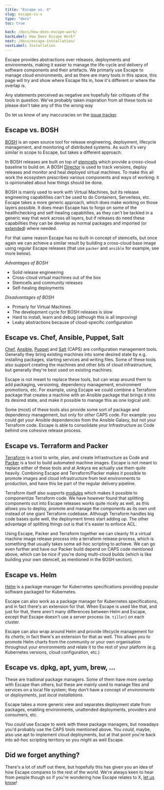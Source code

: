 ```yaml
---
title: "Escape vs. X"
slug: escape-vs-x
type: "docs"
toc: true

back: /docs/how-does-escape-work/
backLabel: How Does Escape Work?
next: /docs/escape-installation/
nextLabel: Installation
---
```


Escape provides abstractions over releases, deployments and environments,
making it easier to manage the life-cycle and delivery of software components
and their artefacts.  We primarly use Escape to manage cloud environments, and
as there are many tools in this space, this page will try and show where Escape 
fits in, how it's different or where the overlap is.

Any statements perceived as negative are hopefully fair critiques of the tools
in question. We've probably taken inspiration from all these tools so please
don't take any of this the wrong way <i class='fa fa-heart'></i> 

Do let us know of any inaccuracies on the [issue
tracker](https://github.com/Ankyra/escape-docs/issues).

## Escape vs. BOSH

[BOSH](http://bosh.io) is an open source tool for release engineering,
deployment, lifecycle management, and monitoring of distributed systems.
As such it's very similar in scope to Escape, but takes a different approach. 

In BOSH releases are built on top of
[stemcells](http://bosh.cloudfoundry.org/stemcells/) which provide a
cross-cloud baseline to build on.  A BOSH
[Director](https://bosh.io/docs/bosh-components.html#director) is used to track
versions, deploy releases and monitor and heal deployed virtual machines. To
make this all work the ecosystem prescribes various components and ways of
working; it is opinionated about how things should be done. 

BOSH is mainly used to work with Virtual Machines, but its release engineering
capabitilies can't be used to do Containers, Serverless, etc.  Escape takes a
more generic approach, which does make working on those layers possible. It
does mean Escape has to forgo on some of the healthchecking and self-healing
capabitilies, as they can't be tackled in a generic way that work across all
layers, but if releases do need these capabilities they can be develop as
normal packages and imported (or [extended](/docs/reference/extensions/)) where needed. 

For that same reason Escape has no built-in concept of stemcells, but once
again we can achieve a similar result by building a cross-cloud base image
using regular Escape releases (that use `packer` and `ansible` for example, see
more below).

*Advantages of BOSH*

* Solid release engineering
* Cross-cloud virtual machines out of the box
* Stemcells and community releases
* Self-healing deployments

*Disadvantages of BOSH*

* Primarly for Virtual Machines
* The development cycle for BOSH releases is slow
* Hard to install, learn and debug (although this is all improving)
* Leaky abstractions because of cloud-specific configuration


## Escape vs. Chef, Ansible, Puppet, Salt

[Chef](https://www.chef.io/chef/), [Ansible](https://www.ansible.com/),
[Puppet](https://puppet.com/) and [Salt](https://saltstack.com/) (CAPS) are
configuration management tools. Generally they bring existing machines into
some desired state by e.g. installing packages, starting services and writing
files. Some of these tools also support creating the machines and other bits of
cloud infrastructure, but generally they're best used on existing machines.

Escape is not meant to replace these tools, but can wrap around them to add
packaging, versioning, dependency management, environment promotions, etc.  For
example, using Escape we could combine a Terraform package that creates a
machine with an Ansible package that brings it into its desired state, and make
it possible to manage this as one logical unit.

Some (most) of these tools also provide some sort of package and dependency
management, but only for _other_ CAPS code. For example: you could get your
Ansible dependencies from the Ansible Galaxy, but not your Terraform code.
Escape is able to consolidate your Infrastructure as Code behind one cohesive
release process.

## Escape vs. Terraform and Packer

[Terraform](https://www.terraform.io) is a tool to write, plan, and create
Infrastructure as Code and [Packer](https://www.packer.io/) is a tool to build
automated machine images.  Escape is not meant to replace either of these tools
and at Ankyra we actually use them quite heavily. Combining Escape and
Terraform/Packer makes it possible to promote images and cloud infrastructure
from test environments to production, and have this be part of the regular 
delivery pipeline.

Terraform itself also supports
[modules](https://www.terraform.io/docs/modules/index.html) which makes it
possible to componentize Terraform code. We have however found that splitting
components out into Escape releases works quite nicely as well, as this allows
you to deploy, promote and manage the components as its own unit instead of one
giant Terraform codebase. Although Terraform handles big code bases quite well,
the deployment times start adding up. The other advantage of splitting things out 
is that it's easier to enforce ACL.

Using Escape, Packer and Terraform together we can cleanly fit a virtual
machine image release process into a terraform release process, which is
something that usually takes some ad-hoc scripting to achieve. We can go even
further and have our Packer build depend on CAPS code mentioned above, which
can be nice if you're doing multi-cloud builds (which is like building your own
stemcell, as mentioned in the BOSH section).

## Escape vs. Helm

[Helm](https://github.com/kubernetes/helm) is a package manager for Kubernetes
specifications providing popular software packaged for Kubernetes. 

Escape can also work as a package manager for Kubernetes specifications, and in
fact there's an extension for that. When Escape is used like that, and just for
that, there aren't many differences between Helm and Escape, except that Escape 
doesn't use a server process (ie. `tiller`) on each cluster. 

Escape can also wrap around Helm and provide lifecycle management for its _charts_; in
fact there's an extension for that as well. This allows you to promote Helm charts 
from the community or your own organisation throughout your environments and relate it 
to the rest of your platform (e.g. Kubernetes versions, cloud configuration, etc.)

## Escape vs. dpkg, apt, yum, brew, ...

These are tradional package managers. Some of them have more overlap with
Escape than others, but these are mainly used to manage files and services on a
local file system; they don't have a concept of _environments_ or
_deployments_, just _local installations_. 

Escape takes a more generic view and separates deployment state from packages,
enabling environments, unattended deployments, providers and consumers, etc. 

You _could_ use Escape to work with these package managers, but nowadays you'd
probably use the CAPS tools mentioned above.  You _could_, maybe, also use apt 
to implement cloud deployments, but at that point you're back into ad-hoc scripting 
territory so you might as well Escape.

## Did we forget anything?

There's a lot of stuff out there, but hopefully this has given you an idea of
how Escape compares to the rest of the world. We're always keen to hear from
people though so if you're wondering how Escape relates to X, [let us know](https://github.com/Ankyra/escape-docs/issues)!
